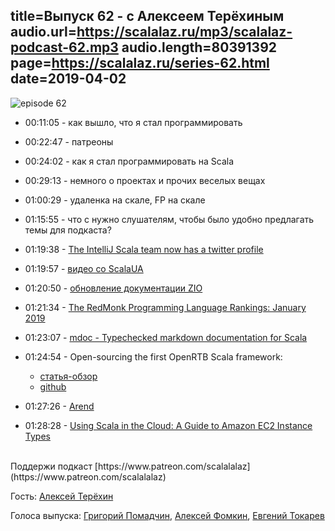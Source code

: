 title=Выпуск 62 - c Алексеем Терёхиным
audio.url=https://scalalaz.ru/mp3/scalalaz-podcast-62.mp3
audio.length=80391392
page=https://scalalaz.ru/series-62.html
date=2019-04-02
----
![episode 62](https://scalalaz.ru/img/episode62.jpg)

* 00:11:05 - как вышло, что я стал программировать
* 00:22:47 - патреоны
* 00:24:02 - как я стал программировать на Scala
* 00:29:13 - немного о проектах и прочих веселых вещах
* 01:00:29 - удаленка на скале, FP на скале
* 01:15:55 - что с нужно слушателям, чтобы было удобно предлагать темы для подкаста?
* 01:19:38 - [The IntelliJ Scala team now has a twitter profile](https://twitter.com/IntelliJScala)
* 01:19:57 - [видео со ScalaUA](https://www.youtube.com/watch?v=-KA3BSdqYug&list=PL-RBtv_a80i7ZOoalWo-cgu4W1VxdAWP2)
* 01:20:50 - [обновление документации ZIO](https://scalaz.github.io/scalaz-zio/overview/)
* 01:21:34 - [The RedMonk Programming Language Rankings: January 2019](https://redmonk.com/sogrady/2019/03/20/language-rankings-1-19/)
* 01:23:07 - [mdoc - Typechecked markdown documentation for Scala](https://scalameta.org/mdoc/)
* 01:24:54 - Open-sourcing the first OpenRTB Scala framework:

    - [статья-обзор](https://powerspace.tech/open-sourcing-the-first-openrtb-scala-framework-686dde0a0d40)
    - [github](https://github.com/Powerspace/scala-openrtb)

* 01:27:26 - [Arend](https://github.com/JetBrains/Arend)
* 01:28:28 - [Using Scala in the Cloud: A Guide to Amazon EC2 Instance Types](https://www.triplequote.com/blog/2019-guide-to-amazon-instances/)

<br/>
Поддержи подкаст [https://www.patreon.com/scalalalaz](https://www.patreon.com/scalalalaz)
<br/>

Гость:
[Алексей Терёхин](https://github.com/daron666)

Голоса выпуска:
[Григорий Помадчин](https://github.com/pomadchin),
[Алексей Фомкин](https://github.com/fomkin),
[Евгений Токарев](https://twitter.com/strobegen)
